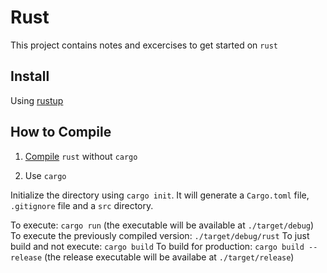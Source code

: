# Rust

This project contains notes and excercises to get started on `rust`

## Install

Using [rustup](https://www.rust-lang.org/tools/install)

## How to Compile

1. [Compile](https://github.com/wccalvin/rust/tree/main/rust-compile) `rust` without `cargo`

2. Use `cargo`

Initialize the directory using `cargo init`. It will generate a `Cargo.toml` file, `.gitignore` file and a `src` directory.

To execute: `cargo run` (the executable will be available at `./target/debug`)
To execute the previously compiled version: `./target/debug/rust`
To just build and not execute: `cargo build`
To build for production: `cargo build --release` (the release executable will be availabe at `./target/release`)
